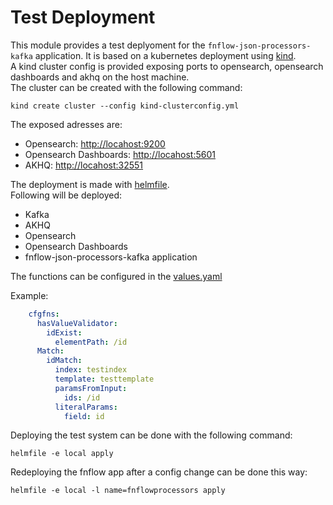 # Test Deployment
This module provides a test deplyoment for the `fnflow-json-processors-kafka` application.
It is based on a kubernetes deployment using [kind](https://kind.sigs.k8s.io/).  
A kind cluster config is provided exposing ports to opensearch, opensearch dashboards and akhq on the host machine.  
The cluster can be created with the following command:
```shell
kind create cluster --config kind-clusterconfig.yml
```
The exposed adresses are:
- Opensearch: [http://locahost:9200](http://locahost:9200)
- Opensearch Dashboards: [http://locahost:5601](http://locahost:5601)
- AKHQ: [http://locahost:32551](http://locahost:32551)

The deployment is made with [helmfile](https://github.com/helmfile/helmfile).  
Following will be deployed:
- Kafka
- AKHQ
- Opensearch
- Opensearch Dashboards
- fnflow-json-processors-kafka application

The functions can be configured in the [values.yaml](local/values.yaml)

Example:
```yaml
    cfgfns:
      hasValueValidator:
        idExist:
          elementPath: /id
      Match:
        idMatch:
          index: testindex
          template: testtemplate
          paramsFromInput:
            ids: /id
          literalParams:
            field: id
```
Deploying the test system can be done with the following command:
```shell
helmfile -e local apply
```
Redeploying the fnflow app after a config change can be done this way:
```shell
helmfile -e local -l name=fnflowprocessors apply
```
